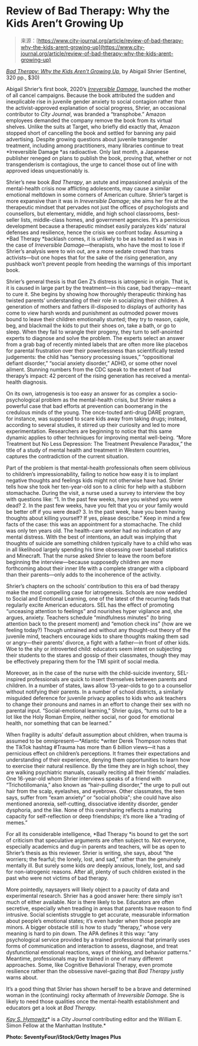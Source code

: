 <!--yml
category: 未分类
date: 2024-05-29 13:28:14
-->

# Review of Bad Therapy: Why the Kids Aren’t Growing Up

> 来源：[https://www.city-journal.org/article/review-of-bad-therapy-why-the-kids-arent-growing-up](https://www.city-journal.org/article/review-of-bad-therapy-why-the-kids-arent-growing-up)

[*Bad Therapy: Why the Kids Aren’t Growing Up*](https://www.amazon.com/Bad-Therapy-Kids-Arent-Growing/dp/0593542924/ref=sr_1_1?crid=DQ3A49VXVGVT&dib=eyJ2IjoiMSJ9.sZxWc_XMXnZExfNdZPgqtuPWWhUbZQSZq1hulfzWqCv5Os6btd0lVGqp2i0AVPD1kJBwqdOC2OR7xAcrW6_fMNvlErUxCKVKz_nU8vKPb4tzxBg_cDTw4S0e-HGj02eDkXUHp5WsgI_0dpNqiB1_jAxVu-O8P_r9VP3XR7mtG2YekrzBpAU2Akr2OWqV9X4mt9tb_7IAB6nzsuWhRM-trFeDxcgxyUmMsD4vMqlaJv0.38sj8Zs3Oy8kLdwgxXI1-IcEtLw8ehT5b6wliQVnvqA&dib_tag=se&keywords=abigail+shrier&qid=1708973566&s=books&sprefix=abigail+shrier%2Cstripbooks%2C116&sr=1-1), by Abigail Shrier (Sentinel, 320 pp., $30)

Abigail Shrier’s first book, 2020’s [*Irreversible Damage*](https://www.amazon.com/Irreversible-Damage-Transgender-Seducing-Daughters/dp/168451228X/ref=sr_1_1?crid=13P7EYO3RT66Q&dib=eyJ2IjoiMSJ9.hS4iQc4GypOMfmH7QIRQ6B54LDM2vQdhR73dyxw732ZbffesrdlrwaTWu5WufSw1Gv1cjWpz0WS_5TpJKeHYWI11G5r6c5DCtnSA9PzJQ1as80gb6CtuJeaCv9lf1YOw_n8qIZ25RMUJlxwovsBw2JIHCaHkOJf-CKMFlOuO24fenzBerCDcNlYHdEOFvpN9I0sAgMCflUn64koiWQPuS8O0461ymucNaTk0KWSKc28.32NyVL6stPxOAx0aoF-8YZp1MyuwdMZVDi7aOb_E9vg&dib_tag=se&keywords=Irreversible+Damage&qid=1708971941&s=books&sprefix=irreversible+damage%2Cstripbooks%2C113&sr=1-1), launched the mother of all cancel campaigns. Because the book attributed the sudden and inexplicable rise in juvenile gender anxiety to social contagion rather than the activist-approved explanation of social progress, Shrier, an occasional contributor to *City Journal*, was branded a “transphobe.” Amazon employees demanded the company remove the book from its virtual shelves. Unlike the suits at Target, who briefly did exactly that, Amazon stopped short of cancelling the book and settled for banning any paid advertising. Despite growing questions about juvenile transgender treatment, including among practitioners, many libraries continue to treat *Irreversible Damage *as radioactive. Only last month, a Japanese publisher reneged on plans to publish the book, proving that, whether or not transgenderism is contagious, the urge to cancel those out of line with approved ideas unquestionably is.  

Shrier’s new book *Bad Therapy*, an astute and impassioned analysis of the mental-health crisis now afflicting adolescents, may cause a similar emotional meltdown in some corners of American culture. Shrier’s target is more expansive than it was in *Irreversible Damage*; she aims her fire at the therapeutic mindset that pervades not just the offices of psychologists and counsellors, but elementary, middle, and high school classrooms, best-seller lists, middle-class homes, and government agencies. It’s a pernicious development because a therapeutic mindset easily paralyzes kids’ natural defenses and resilience, hence the crisis we confront today. Assuming a *Bad Therapy *backlash comes, it is unlikely to be as heated as it was in the case of *Irreversible Damage*—therapists, who have the most to lose if Shrier’s analysis were to win out, are a more sedate crowd than trans activists—but one hopes that for the sake of the rising generation, any pushback won’t prevent people from heeding the warnings of this important book. 

Shrier’s general thesis is that Gen Z’s distress is iatrogenic in origin. That is, it is caused in large part by the treatment—in this case, bad therapy—meant to cure it. She begins by showing how thoroughly therapeutic thinking has twisted parents’ understanding of their role in socializing their children. A generation of mothers and fathers ill-disposed to displays of authority has come to view harsh words and punishment as outmoded power moves bound to leave their children emotionally stunted; they try to reason, cajole, beg, and blackmail the kids to put their shoes on, take a bath, or go to sleep. When they fail to wrangle their progeny, they turn to self-anointed experts to diagnose and solve the problem. The experts select an answer from a grab bag of recently minted labels that are often more like placebos for parental frustration over their powerlessness than scientifically tested judgements: the child has “sensory processing issues,” “oppositional defiant disorder,” “social anxiety disorder,” ADHD, or some other novel ailment. Stunning numbers from the CDC speak to the extent of bad therapy’s impact: 42 percent of the rising generation has received a mental-health diagnosis.  

On its own, iatrogenesis is too easy an answer for as complex a socio-psychological problem as the mental-health crisis, but Shrier makes a powerful case that bad efforts at prevention can boomerang in the credulous minds of the young. The once-touted anti-drug DARE program, for instance, was supposed to scare kids away from taking drugs; instead, according to several studies, it stirred up their curiosity and led to more experimentation. Researchers are beginning to notice that this same dynamic applies to other techniques for improving mental well-being. “More Treatment but No Less Depression: The Treatment Prevalence Paradox,” the title of a study of mental health and treatment in Western countries, captures the contradiction of the current situation.

Part of the problem is that mental-health professionals often seem oblivious to children’s impressionability, failing to notice how easy it is to implant negative thoughts and feelings kids might not otherwise have had. Shrier tells how she took her ten-year-old son to a clinic for help with a stubborn stomachache. During the visit, a nurse used a survey to interview the boy with questions like: “1\. In the past few weeks, have you wished you were dead? 2\. In the past few weeks, have you felt that you or your family would be better off if you were dead? 3\. In the past week, have you been having thoughts about killing yourself? If yes, please describe.” Keep in mind a few facts of the case: this was an appointment for a stomachache. The child was only ten years old. The health-care worker had no indication of any mental distress. With the best of intentions, an adult was implying that thoughts of suicide are something children typically have to a child who was in all likelihood largely spending his time obsessing over baseball statistics and Minecraft. That the nurse asked Shrier to leave the room before beginning the interview—because supposedly children are more forthcoming about their inner life with a complete stranger with a clipboard than their parents—only adds to the incoherence of the activity.

Shrier’s chapters on the schools’ contribution to this era of bad therapy make the most compelling case for iatrogenesis. Schools are now wedded to Social and Emotional Learning, one of the latest of the recurring fads that regularly excite American educators. SEL has the effect of promoting “unceasing attention to feelings” and nourishes hyper vigilance and, she argues, anxiety. Teachers schedule “mindfulness minutes” (to bring attention back to the present moment) and “emotion check ins” (how are we feeling today?) Though untrained and without any thought-out theory of the juvenile mind, teachers encourage kids to share thoughts making them sad or angry—their parents’ divorce, a fight with a father—in front of other kids. Woe to the shy or introverted child: educators seem intent on subjecting their students to the stares and gossip of their classmates, though they may be effectively preparing them for the TMI spirit of social media. 

Moreover, as in the case of the nurse with the child-suicide inventory, SEL-inspired professionals are quick to insert themselves between parents and children. In a number of states, laws allow 13-year-olds to go to a counsellor without notifying their parents. In a number of school districts, a similarly misguided deference for juvenile privacy applies to kids who ask teachers to change their pronouns and names in an effort to change their sex with no parental input. “Social-emotional learning,” Shrier quips, “turns out to be a lot like the Holy Roman Empire, neither social, nor good for emotional health, nor something that can be learned.”

When fragility is adults’ default assumption about children, when trauma is assumed to be omnipresent—*Atlantic *writer Derek Thompson notes that the TikTok hashtag #Trauma has more than 6 *billion* views—it has a pernicious effect on children’s perceptions. It frames their expectations and understanding of their experience, denying them opportunities to learn how to exercise their natural resilience. By the time they are in high school, they are walking psychiatric manuals, casually reciting all their friends’ maladies. One 16-year-old whom Shrier interviews speaks of a friend with “Trichotillomania,” also known as “hair-pulling disorder,” the urge to pull out hair from the scalp, eyelashes, and eyebrows. Other classmates, the teen says, suffer from “exam anxiety” or “social phobia"; she could have also mentioned anorexia, self-cutting, dissociative identity disorder, gender dysphoria, and the like. None of this oversharing reflects a maturing capacity for self-reflection or deep friendships; it’s more like a “trading of memes.”

For all its considerable intelligence, *Bad Therapy *is bound to get the sort of criticism that speculative arguments are often subject to. Not everyone, especially academics and dug-in parents and teachers, will be as open to Shrier’s thesis as this reviewer. Shrier is writing, she says, about “the worriers; the fearful; the lonely, lost, and sad,” rather than the genuinely mentally ill. But surely some kids *are* deeply anxious, lonely, lost, and sad for non-iatrogenic reasons. After all, plenty of such children existed in the past who were not victims of bad therapy.

More pointedly, naysayers will likely object to a paucity of data and experimental research. Shrier has a good answer here: there simply isn’t much of either available. Nor is there likely to be. Educators are often secretive, especially when treading in areas that parents have reason to find intrusive. Social scientists struggle to get accurate, measurable information about people’s emotional states; it’s even harder when those people are minors. A bigger obstacle still is how to study “therapy,” whose very meaning is hard to pin down. The APA defines it this way: “any psychological service provided by a trained professional that primarily uses forms of communication and interaction to assess, diagnose, and treat dysfunctional emotional reactions, ways of thinking, and behavior patterns.” Meantime, professionals may be trained in one of many different approaches. Some, like Cognitive Behavioral Therapy, even promote resilience rather than the obsessive navel-gazing that *Bad Therapy* justly warns about.

It’s a good thing that Shrier has shown herself to be a brave and determined woman in the (continuing) rocky aftermath of *Irreversible Damage.* She is likely to need those qualities once the mental-health establishment and educators get a look at *Bad Therapy.*

[*Kay S. Hymowitz*](https://www.city-journal.org/person/kay-s-hymowitz)* is a *City Journal* contributing editor and the William E. Simon Fellow at the Manhattan Institute.*

**Photo: SeventyFour/iStock/Getty Images Plus**
